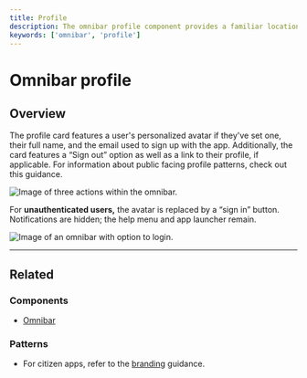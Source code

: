 ```yaml
---
title: Profile
description: The omnibar profile component provides a familiar location for users to access their profile information.
keywords: ['omnibar', 'profile']
---
```


# Omnibar profile

<ComponentVisual
  figmaUrl=""
  storybookUrl="https://forge.tylerdev.io/main/?path=/story/components-app-bar-profile--default" />

## Overview

The profile card features a user's personalized avatar if they've set one, their full name, and the email used to sign up with the app. Additionally, the card features a “Sign out” option as well as a link to their profile, if applicable.
For information about public facing profile patterns, check out this guidance. 

<ImageBlock maxWidth="600px">

![Image of three actions within the omnibar.](/img/components/omnibar-profile/desktop-omni-profile-card.png)

</ImageBlock>

For **unauthenticated users,** the avatar is replaced by a “sign in” button. Notifications are hidden; the help menu and app launcher remain.

<ImageBlock maxWidth="600px">

![Image of an omnibar with option to login.](/img/components/omnibar-profile/desktop-unauthenticated.png)

</ImageBlock>

---

## Related 

### Components

- [Omnibar](/components/omni/omnibar)

### Patterns

- For citizen apps, refer to the [branding](/core-patterns/branding/citizen) guidance.
